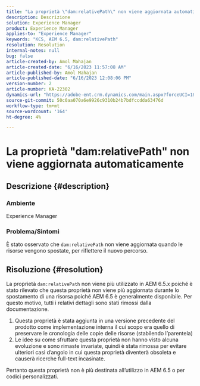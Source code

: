 ```yaml
---
title: "La proprietà \"dam:relativePath\" non viene aggiornata automaticamente"
description: Descrizione
solution: Experience Manager
product: Experience Manager
applies-to: "Experience Manager"
keywords: "KCS, AEM 6.5, dam:relativePath"
resolution: Resolution
internal-notes: null
bug: false
article-created-by: Amol Mahajan
article-created-date: "6/16/2023 11:57:08 AM"
article-published-by: Amol Mahajan
article-published-date: "6/16/2023 12:08:06 PM"
version-number: 2
article-number: KA-22302
dynamics-url: "https://adobe-ent.crm.dynamics.com/main.aspx?forceUCI=1&pagetype=entityrecord&etn=knowledgearticle&id=71837fe5-3c0c-ee11-8f6e-6045bd006704"
source-git-commit: 50c0aa070a6e9926c9310b24b7bdfccdda63476d
workflow-type: tm+mt
source-wordcount: '164'
ht-degree: 4%

---
```


# La proprietà &quot;dam:relativePath&quot; non viene aggiornata automaticamente

## Descrizione {#description}


### <b>Ambiente</b>

Experience Manager



### <b>Problema/Sintomi</b>

È stato osservato che `dam:relativePath` non viene aggiornata quando le risorse vengono spostate, per riflettere il nuovo percorso.


## Risoluzione {#resolution}


La proprietà `dam:relativePath` non viene più utilizzato in AEM 6.5.x poiché è stato rilevato che questa proprietà non viene più aggiornata durante lo spostamento di una risorsa poiché AEM 6.5 è generalmente disponibile. Per questo motivo, tutti i relativi dettagli sono stati rimossi dalla documentazione.



1. Questa proprietà è stata aggiunta in una versione precedente del prodotto come implementazione interna il cui scopo era quello di preservare le cronologia delle copie delle risorse (stabilendo l’parentela)
2. Le idee su come sfruttare questa proprietà non hanno visto alcuna evoluzione e sono rimaste invariate, quindi è stata rimossa per evitare ulteriori casi d’angolo in cui questa proprietà diventerà obsoleta e causerà ricerche full-text incasinate.


Pertanto questa proprietà non è più destinata all’utilizzo in AEM 6.5 o per codici personalizzati.
